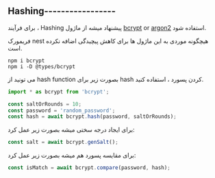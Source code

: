 ## Hashing-----------------

برای فرآیند ، Hashing پیشنهاد میشه از ماژول [bcrypt](https://www.npmjs.com/package/bcrypt) or [argon2](https://www.npmjs.com/package/argon2) استفاده شود. 

فریمورک nest هیچگونه موردی به این ماژول ها برای کاهش پیچیدگی اضافه نکرده است.


```shell
npm i bcrypt
npm i -D @types/bcrypt
```

می تونید از hash function بصورت زیر برای hash کردن پسورد ، استفاده کنید.

```typescript
import * as bcrypt from 'bcrypt';

const saltOrRounds = 10;
const password = 'random_password';
const hash = await bcrypt.hash(password, saltOrRounds);
```

برای ایجاد درجه سختی میشه بصورت زیر عمل کرد:

```typescript
const salt = await bcrypt.genSalt();
```

برای مقایسه پسورد هم میشه بصورت زیر عمل کرد:

```typescript
const isMatch = await bcrypt.compare(password, hash);
```

